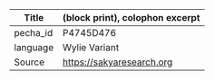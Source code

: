 |Title | (block print), colophon excerpt 
| --- | --- 
|pecha_id | P4745D476
|language | Wylie Variant
|Source | https://sakyaresearch.org